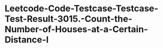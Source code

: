 # Leetcode-Code-Testcase-Testcase-Test-Result-3015.-Count-the-Number-of-Houses-at-a-Certain-Distance-I